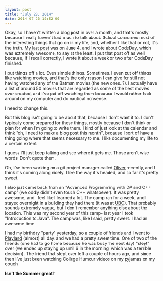 ```yaml
---
layout: post
title: "July 28, 2014"
date: 2014-07-28 18:52:00
---
```


Okay, so I haven't written a blog post in over a month,
and that's mostly because I really haven't had much to talk about.
School consumes most of the interesting things that go on in my life, and,
whether I like that or not, it's the truth.
[My last post](http://blog.imjosh.me/june-4-2014) was on June 4, and I
wrote about CodeDay, which was extremely awesome, to say at the least.
I put that post off as well, because, if I recall correctly, I wrote it about
a week or two after CodeDay finished.

I put things off a lot. Even simple things.
Sometimes, I even put off things like watching movies,
and that's the only reason I can give for still not having
watched any of the Batman movies (the new ones..?). I actually have a
list of around 50 movies that are regarded as some of the best movies ever
created, and I've put off watching them because I would rather fuck around on
my computer and do nautical nonsense.

I need to change this.

But this blog isn't going to be about that, because I don't want it to.
I don't typically come prepared for these things, mostly because I don't
think or plan for when I'm going to write them. I kind of just look at the
calendar and think "oh, I need to make a blog post this month", because I sort
of have a thing going where that seems necessary to me. I like documenting my
life to a certain extent.

I guess I'll just keep talking and see where it gets me.
Those aren't wise words. Don't quote them.

Oh, I've been working on a git project manager
called [Oliver](https://github.com/trommel/oliver) recently, and
I think it's coming along nicely. I like the way it's headed, and so
far it's pretty sweet.

I also just came back from an "Advanced Programming with C# and C++ camp"
(we oddly didn't even touch C++ whatsoever). It was pretty awesome, and I feel
like I learned a lot. The camp ran for a week, and I stayed overnight in a
building they had there (it was at
[UBC](https://www.google.ca/maps/place/The+University+of+British+Columbia/@49.260605,-123.245994,17z/data=!3m1!4b1!4m2!3m1!1s0x548672cc2fd41e03:0xc79dd4e7732aa2f3)).
That probably sounds extremely vague, but I don't remember anything else
about the location. This was my second year of this camp- last year I took
"Introduction to Java". The camp was, like I said, pretty sweet. I had
an awesome time.

I had my birthday "party" yesterday, so a couple of friends and
I went to [Playland](https://www.google.ca/maps/place/Playland/@49.283883,-123.037117,17z/data=!3m1!4b1!4m6!1m3!3m2!1s0x548670de9cb3589b:0x2188f41801d8bea!2sPlayland!3m1!1s0x548670de9cb3589b:0x2188f41801d8bea)
(almost) all day, and we had a pretty sweet time. One of two of the friends
(one had to go home because he was busy the next day) "slept" over
(we ended up staying up until 6 in the morning, which was a terrible decision).
The friend that slept over left a couple of hours ago, and since then I've just
been watching College Humour videos on my pyjamas on my couch.

**Isn't the Summer great?**
